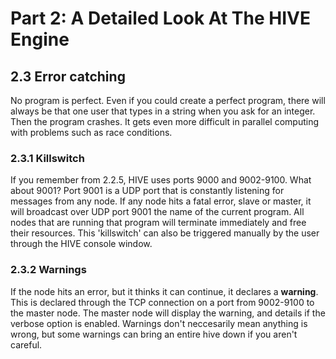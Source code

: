 # Part 2: A Detailed Look At The HIVE Engine




## 2.3 Error catching
No program is perfect. Even if you could create a perfect program, there will always be that one user that types in a string when you ask for an integer. Then the program crashes. It gets even more difficult in parallel computing with problems such as race conditions.

### 2.3.1 Killswitch

If you remember from 2.2.5, HIVE uses ports 9000 and 9002-9100. What about 9001? Port 9001 is a UDP port that is constantly listening for messages from any node. If any node hits a fatal error, slave or master, it will broadcast over UDP port 9001 the name of the current program. All nodes that are running that program will terminate immediately and free their resources. This 'killswitch' can also be triggered manually by the user through the HIVE console window.

### 2.3.2 Warnings

If the node hits an error, but it thinks it can continue, it declares a **warning**. This is declared through the TCP connection on a port from 9002-9100 to the master node. The master node will display the warning, and details if the verbose option is enabled. Warnings don't neccesarily mean anything is wrong, but some warnings can bring an entire hive down if you aren't careful.